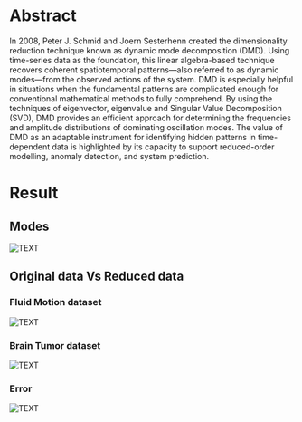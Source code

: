 # Abstract

In 2008, Peter J. Schmid and Joern Sesterhenn created the dimensionality reduction technique known as dynamic mode decomposition (DMD).
Using time-series data as the foundation, this linear algebra-based technique recovers coherent spatiotemporal patterns—also referred to as dynamic modes—from the observed actions of the system. DMD is especially helpful in situations when the fundamental patterns are complicated enough for conventional mathematical methods to fully comprehend. By using the techniques of eigenvector, eigenvalue and Singular Value Decomposition (SVD), DMD provides an efficient approach for determining the frequencies and amplitude distributions of dominating oscillation modes. The value of DMD as an adaptable instrument for identifying hidden patterns in time-dependent data is highlighted by its capacity to support reduced-order modelling, anomaly detection, and system prediction.


# Result

## Modes

![TEXT](https://cdn.discordapp.com/attachments/1081571558532853971/1180469590996820078/Screenshot_2023-12-02_165324.png?ex=657d88fa&is=656b13fa&hm=d96d3939fae008d26499d6867444973849a0cd870f8164197667ecfcfa5106f2&)

## Original data Vs Reduced data

### Fluid Motion dataset

![TEXT](https://cdn.discordapp.com/attachments/1081571558532853971/1180243098173972480/image.png?ex=657cb60a&is=656a410a&hm=c673f387c7a99cd2cba91c0b6c110881bb7de196359ba1fcb7c709fc1938e197&)

### Brain Tumor dataset

![TEXT](https://cdn.discordapp.com/attachments/1081571558532853971/1180245038693892216/Screenshot_2023-12-02_020150.png?ex=657cb7d9&is=656a42d9&hm=e2458da0405ebb43287a8bfb91ddf61e12953680dd2a2372bd62c6792e8ce4f1&)


### Error

![TEXT](https://cdn.discordapp.com/attachments/1081571558532853971/1180253828877139978/Screenshot_2023-12-02_023341.png?ex=657cc008&is=656a4b08&hm=8d58b51ea5f00f73a80ba83ed274dbaf8f681fba4063bc46de960b59dc137290&)